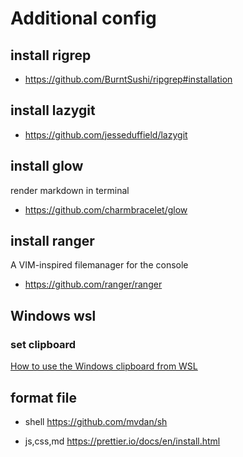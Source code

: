 # Additional config

## install rigrep

- https://github.com/BurntSushi/ripgrep#installation

## install lazygit

- https://github.com/jesseduffield/lazygit

## install glow 

render markdown in terminal

- https://github.com/charmbracelet/glow


## install ranger

 A VIM-inspired filemanager for the console

- https://github.com/ranger/ranger

## Windows wsl

### set clipboard

[How to use the Windows clipboard from WSL](https://github.com/neovim/neovim/wiki/FAQ#how-to-use-the-windows-clipboard-from-wsl)

## format file

- shell
  https://github.com/mvdan/sh

- js,css,md
  https://prettier.io/docs/en/install.html

